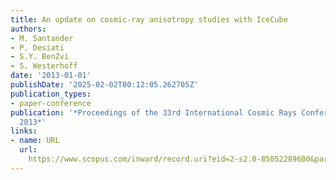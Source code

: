 ```yaml
---
title: An update on cosmic-ray anisotropy studies with IceCube
authors:
- M. Santander
- P. Desiati
- S.Y. BenZvi
- S. Westerhoff
date: '2013-01-01'
publishDate: '2025-02-02T00:12:05.262705Z'
publication_types:
- paper-conference
publication: '*Proceedings of the 33rd International Cosmic Rays Conference, ICRC
  2013*'
links:
- name: URL
  url: 
    https://www.scopus.com/inward/record.uri?eid=2-s2.0-85052289600&partnerID=40&md5=c6ba598439d01d310542630fb0d85206
---
```

